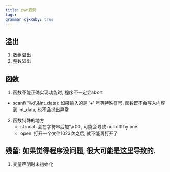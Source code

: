 ```yaml
---
title: pwn漏洞
tags: 
grammar_cjkRuby: true
---
```


##  溢出
1. 数组溢出
2. 整数溢出

## 函数
1. 函数不能正确实现功能时, 程序不一定会abort
+ scanf('%d',&int_data): 如果输入的是 '+' 号等特殊符号, 函数既不会写入内容到 int_data, 也不会抛出异常

2. 函数特殊的地方
	+ strncat: 会在字符串后加'\x00', 可能会导致 null off by one
	+ open: 打开一个文件1023次之后, 就不能再打开了

## 残留: 如果觉得程序没问题, 很大可能是这里导致的.
1. 变量声明时未初始化
